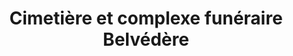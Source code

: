 ---
title: "Cimetière et complexe funéraire Belvédère"
url: /senneville/cimetiere-et-complexe-funeraire-belvedere/
shop: funeral directors
---